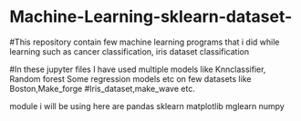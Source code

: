 # Machine-Learning-sklearn-dataset-
#This repository contain few machine learning programs that i did while learning such as cancer classification, iris dataset classification

#In these jupyter files I have used multiple models like Knnclassifier, Random forest Some regression models etc on few datasets like Boston,Make_forge
#Iris_dataset,make_wave etc.

module i will be using here are 
pandas
sklearn
matplotlib
mglearn
numpy
